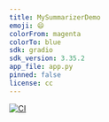 ```yaml
---
title: MySummarizerDemo
emoji: 😄 
colorFrom: magenta
colorTo: blue
sdk: gradio
sdk_version: 3.35.2
app_file: app.py
pinned: false
license: cc
---
```

[![CI](https://github.com/ajaxis001/huggingface-mysummarizer/actions/workflows/main.yml/badge.svg)](https://github.com/ajaxis001/huggingface-mysummarizer/actions/workflows/main.yml)